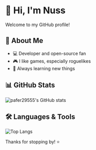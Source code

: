 # 👋 Hi, I'm Nuss

Welcome to my GitHub profile!

## 🚀 About Me

- 💻 Developer and open-source fan
- 🎮 I like games, especially roguelikes
- 🌱 Always learning new things

## 📊 GitHub Stats

![pafer29555's GitHub stats](https://github-readme-stats.vercel.app/api?username=pafer29555&show_icons=true&theme=github_dark)

## 🛠️ Languages & Tools

![Top Langs](https://github-readme-stats.vercel.app/api/top-langs/?username=pafer29555&layout=compact&theme=github_dark)

Thanks for stopping by! ⭐️
